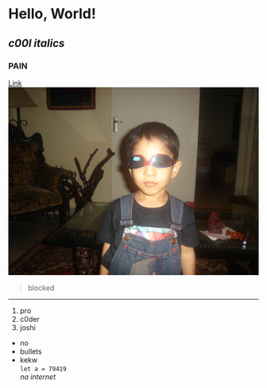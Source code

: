 # Hello, World! 
## *c00l italics* 
### **PAIN**  
[Link](https://youtu.be/LKsgDcckur0) 
![Image](/DSC01276.JPG) 
> blocked 
---
1. pro 
2. c0der 
3. joshi 
- no 
- bullets 
- kekw \
`let a = 79419` \
*na internet*
